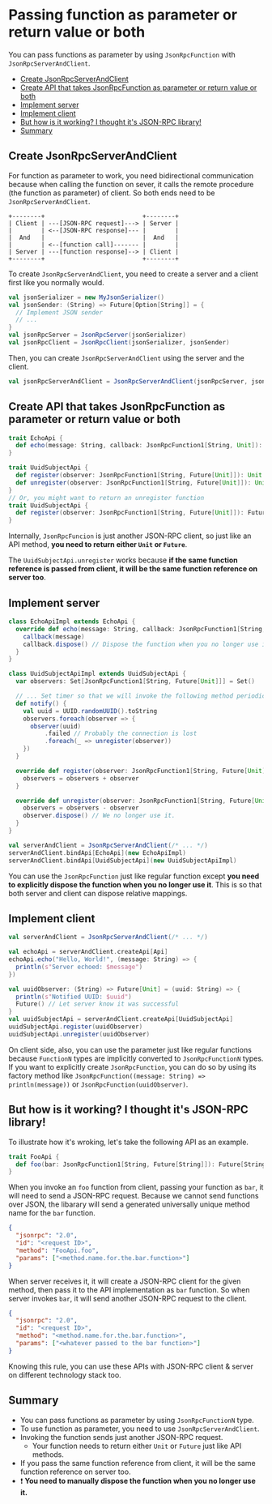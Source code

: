 # Passing function as parameter or return value or both

You can pass functions as parameter by using `JsonRpcFunction` with `JsonRpcServerAndClient`.

- [Create JsonRpcServerAndClient](#create-jsonrpcserverandclient)
- [Create API that takes JsonRpcFunction as parameter or return value or both](#create-api-that-takes-jsonrpcfunction-as-parameter-or-return-value-or-both)
- [Implement server](#implement-server)
- [Implement client](#implement-client)
- [But how is it working? I thought it's JSON-RPC library!](#but-how-is-it-working-i-thought-its-json-rpc-library)
- [Summary](#summary)

## Create JsonRpcServerAndClient

For function as parameter to work, you need bidirectional communication because when calling the function on sever, it calls the remote procedure (the function as parameter) of client. So both ends need to be `JsonRpcServerAndClient`.

```
+--------+                           +--------+
| Client | ---[JSON-RPC request]---> | Server |
|        | <--[JSON-RPC response]--- |        |
|  And   |                           |  And   |
|        | <--[function call]------- |        |
| Server | ---[function response]--> | Client |
+--------+                           +--------+
```

To create `JsonRpcServerAndClient`, you need to create a server and a client first like you normally would.

```scala
val jsonSerializer = new MyJsonSerializer()
val jsonSender: (String) => Future[Option[String]] = {
  // Implement JSON sender
  // ...
}
val jsonRpcServer = JsonRpcServer(jsonSerializer)
val jsonRpcClient = JsonRpcClient(jsonSerializer, jsonSender)
```

Then, you can create `JsonRpcServerAndClient` using the server and the client.

```scala
val jsonRpcServerAndClient = JsonRpcServerAndClient(jsonRpcServer, jsonRpcClient)
```

## Create API that takes JsonRpcFunction as parameter or return value or both

```scala
trait EchoApi {
  def echo(message: String, callback: JsonRpcFunction1[String, Unit]): Unit
}

trait UuidSubjectApi {
  def register(observer: JsonRpcFunction1[String, Future[Unit]]): Unit
  def unregister(observer: JsonRpcFunction1[String, Future[Unit]]): Unit
}
// Or, you might want to return an unregister function
trait UuidSubjectApi {
  def register(observer: JsonRpcFunction1[String, Future[Unit]]): Future[JsonRpcFunction0[Unit]]
}
```

Internally, `JsonRpcFuncion` is just another JSON-RPC client, so just like an API method, **you need to return either `Unit` or `Future`**.

The `UuidSubjectApi.unregister` works because **if the same function reference is passed from client, it will be the same function reference on server too**.

## Implement server

```scala
class EchoApiImpl extends EchoApi {
  override def echo(message: String, callback: JsonRpcFunction1[String, Unit]): Unit = {
    callback(message)
    callback.dispose() // Dispose the function when you no longer use it.
  }
}

class UuidSubjectApiImpl extends UuidSubjectApi {
  var observers: Set[JsonRpcFunction1[String, Future[Unit]]] = Set()

  // ... Set timer so that we will invoke the following method periodically.
  def notify() {
    val uuid = UUID.randomUUID().toString
    observers.foreach(observer => {
      observer(uuid)
          .failed // Probably the connection is lost
          .foreach(_ => unregister(observer))
    })
  }

  override def register(observer: JsonRpcFunction1[String, Future[Unit]]): Unit = this.synchronized {
    observers = observers + observer
  }

  override def unregister(observer: JsonRpcFunction1[String, Future[Unit]]): Unit = this.synchronized {
    observers = observers - observer
    observer.dispose() // We no longer use it.
  }
}

val serverAndClient = JsonRpcServerAndClient(/* ... */)
serverAndClient.bindApi[EchoApi](new EchoApiImpl)
serverAndClient.bindApi[UuidSubjectApi](new UuidSubjectApiImpl)
```

You can use the `JsonRpcFunction` just like regular function except **you need to explicitly dispose the function when you no longer use it**. This is so that both server and client can dispose relative mappings.

## Implement client

```scala
val serverAndClient = JsonRpcServerAndClient(/* ... */)

val echoApi = serverAndClient.createApi[Api]
echoApi.echo("Hello, World!", (message: String) => {
  println(s"Server echoed: $message")
})

val uuidObserver: (String) => Future[Unit] = (uuid: String) => {
  println(s"Notified UUID: $uuid")
  Future() // Let server know it was successful
}
val uuidSubjectApi = serverAndClient.createApi[UuidSubjectApi]
uuidSubjectApi.register(uuidObserver)
uuidSubjectApi.unregister(uuidObserver)
```

On client side, also, you can use the parameter just like regular functions because `FunctionN` types are implicitly converted to `JsonRpcFunctionN` types. If you want to explicitly create `JsonRpcFunction`, you can do so by using its factory method like `JsonRpcFunction((message: String) => println(message))` or `JsonRpcFunction(uuidObserver)`.

## But how is it working? I thought it's JSON-RPC library!

To illustrate how it's wroking, let's take the following API as an example.

```scala
trait FooApi {
  def foo(bar: JsonRpcFunction1[String, Future[String]]): Future[String]
}
```

When you invoke an `foo` function from client, passing your function as `bar`, it will need to send a JSON-RPC request. Because we cannot send functions over JSON, the libarary will send a generated universally unique method name for the `bar` function.

```json
{
  "jsonrpc": "2.0",
  "id": "<request ID>",
  "method": "FooApi.foo",
  "params": ["<method.name.for.the.bar.function>"]
}
```

When server receives it, it will create a JSON-RPC client for the given method, then pass it to the API implementation as `bar` function. So when server invokes `bar`, it will send another JSON-RPC request to the client.

```json
{
  "jsonrpc": "2.0",
  "id": "<request ID>",
  "method": "<method.name.for.the.bar.function>",
  "params": ["<whatever passed to the bar function>"]
}
```

Knowing this rule, you can use these APIs with JSON-RPC client & server on different technology stack too.

## Summary

- You can pass functions as parameter by using `JsonRpcFunctionN` type.
- To use function as parameter, you need to use `JsonRpcServerAndClient`.
- Invoking the function sends just another JSON-RPC request.
    - Your function needs to return either `Unit` or `Future` just like API methods.
- If you pass the same function reference from client, it will be the same function reference on server too.
- :exclamation: **You need to manually dispose the function when you no longer use it.**
